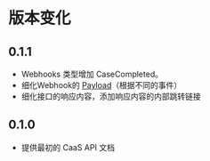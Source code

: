 # 版本变化

## 0.1.1

- Webhooks 类型增加 CaseCompleted。
- 细化Webhook的 [Payload](/#webhook-payload)（根据不同的事件）
- 细化接口的响应内容，添加响应内容的内部跳转链接

## 0.1.0

- 提供最初的 CaaS API 文档